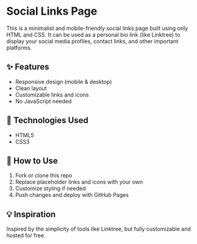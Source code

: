 # Social Links Page

This is a minimalist and mobile-friendly social links page built using only HTML and CSS. It can be used as a personal bio link (like Linktree) to display your social media profiles, contact links, and other important platforms.

## ✨ Features
- Responsive design (mobile & desktop)
- Clean layout
- Customizable links and icons
- No JavaScript needed

## 🔧 Technologies Used
- HTML5
- CSS3

## 📁 How to Use
1. Fork or clone this repo
2. Replace placeholder links and icons with your own
3. Customize styling if needed
4. Push changes and deploy with GitHub Pages

## 💡 Inspiration
Inspired by the simplicity of tools like Linktree, but fully customizable and hosted for free.
